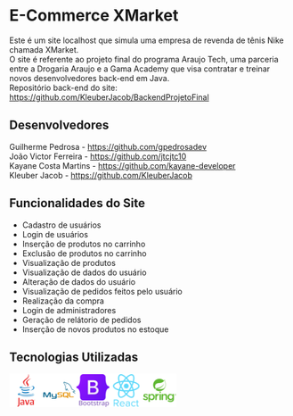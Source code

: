 # E-Commerce XMarket
Este é um site localhost que simula uma empresa de revenda de tênis Nike chamada XMarket. \
O site é referente ao projeto final do programa Araujo Tech, uma parceria entre a Drogaria Araujo e a Gama Academy que visa contratar e treinar novos desenvolvedores back-end em Java. \
Repositório back-end do site: https://github.com/KleuberJacob/BackendProjetoFinal 

## Desenvolvedores
Guilherme Pedrosa - https://github.com/gpedrosadev \
João Victor Ferreira - https://github.com/jtcjtc10 \
Kayane Costa Martins - https://github.com/kayane-developer \
Kleuber Jacob - https://github.com/KleuberJacob 

## Funcionalidades do Site

- Cadastro de usuários 
- Login de usuários 
- Inserção de produtos no carrinho 
- Exclusão de produtos no carrinho 
- Visualização de produtos 
- Visualização de dados do usuário 
- Alteração de dados do usuário 
- Visualização de pedidos feitos pelo usuário 
- Realização da compra 
- Login de administradores 
- Geração de relátorio de pedidos 
- Inserção de novos produtos no estoque 


## Tecnologias Utilizadas
<img align="left" alt="kaygithub" height="60" width="60" src = "https://raw.githubusercontent.com/devicons/devicon/master/icons/java/java-original-wordmark.svg" />
<img align="left" alt="kaygithub" height="60" width="60" src = "https://raw.githubusercontent.com/devicons/devicon/v2.15.1/icons/mysql/mysql-original-wordmark.svg"/>
<img align="left" alt="kaygithub" height="60" width="60" src = "https://raw.githubusercontent.com/devicons/devicon/master/icons/bootstrap/bootstrap-original-wordmark.svg" />
<img align="left" alt="kaygithub" height="60" width="60" src = "https://raw.githubusercontent.com/devicons/devicon/master/icons/react/react-original-wordmark.svg" />
<img align="left" alt="kaygithub" height="60" width="60" src = "https://raw.githubusercontent.com/devicons/devicon/master/icons/spring/spring-original-wordmark.svg" />

